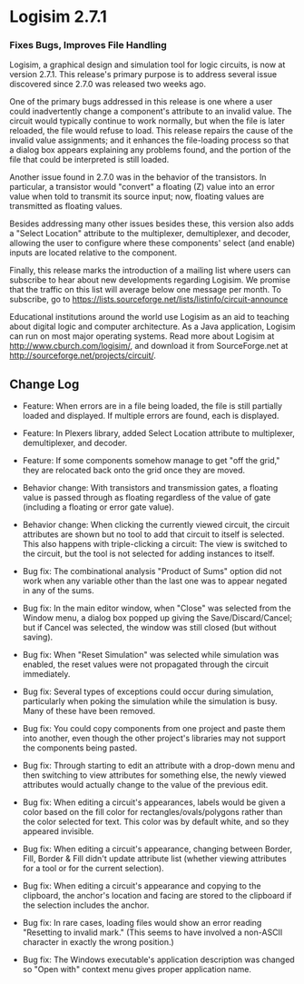 # Logisim 2.7.1
### Fixes Bugs, Improves File Handling

Logisim, a graphical design and simulation tool for logic circuits, is now at version 2.7.1. This release's primary purpose is to address several issue discovered since 2.7.0 was released two weeks ago.

One of the primary bugs addressed in this release is one where a user could inadvertently change a component's attribute to an invalid value. The circuit would typically continue to work normally, but when the file is later reloaded, the file would refuse to load. This release repairs the cause of the invalid value assignments; and it enhances the file-loading process so that a dialog box appears explaining any problems found, and the portion of the file that could be interpreted is still loaded.

Another issue found in 2.7.0 was in the behavior of the transistors. In particular, a transistor would "convert" a floating (Z) value into an error value when told to transmit its source input; now, floating values are transmitted as floating values.

Besides addressing many other issues besides these, this version also adds a "Select Location" attribute to the multiplexer, demultiplexer, and decoder, allowing the user to configure where these components' select (and enable) inputs are located relative to the component.

Finally, this release marks the introduction of a mailing list where users can subscribe to hear about new developments regarding Logisim. We promise that the traffic on this list will average below one message per month. To subscribe, go to https://lists.sourceforge.net/lists/listinfo/circuit-announce

Educational institutions around the world use Logisim as an aid to teaching about digital logic and computer architecture. As a Java application, Logisim can run on most major operating systems. Read more about Logisim at http://www.cburch.com/logisim/, and download it from SourceForge.net at http://sourceforge.net/projects/circuit/.

## Change Log

- Feature: When errors are in a file being loaded, the file is still partially loaded and displayed. If multiple errors are found, each is displayed.

- Feature: In Plexers library, added Select Location attribute to multiplexer, demultiplexer, and decoder.

- Feature: If some components somehow manage to get "off the grid," they are relocated back onto the grid once they are moved. 

- Behavior change: With transistors and transmission gates, a floating value is passed through as floating regardless of the value of gate (including a floating or error gate value).

- Behavior change: When clicking the currently viewed circuit, the circuit attributes are shown but no tool to add that circuit to itself is selected. This also happens with triple-clicking a circuit: The view is switched to the circuit, but the tool is not selected for adding instances to itself.

- Bug fix: The combinational analysis "Product of Sums" option did not work when any variable other than the last one was to appear negated in any of the sums.

- Bug fix: In the main editor window, when "Close" was selected from the Window menu, a dialog box popped up giving the Save/Discard/Cancel; but if Cancel was selected, the window was still closed (but without saving).

- Bug fix: When "Reset Simulation" was selected while simulation was enabled, the reset values were not propagated through the circuit immediately.

- Bug fix: Several types of exceptions could occur during simulation, particularly when poking the simulation while the simulation is busy. Many of these have been removed.

- Bug fix: You could copy components from one project and paste them into another, even though the other project's libraries may not support the components being pasted.

- Bug fix: Through starting to edit an attribute with a drop-down menu and then switching to view attributes for something else, the newly viewed attributes would actually change to the value of the previous edit.

- Bug fix: When editing a circuit's appearances, labels would be given a color based on the fill color for rectangles/ovals/polygons rather than the color selected for text. This color was by default white, and so they appeared invisible.

- Bug fix: When editing a circuit's appearance, changing between Border, Fill, Border & Fill didn't update attribute list (whether viewing attributes for a tool or for the current selection).

- Bug fix: When editing a circuit's appearance and copying to the clipboard, the anchor's location and facing are stored to the clipboard if the selection includes the anchor.

- Bug fix: In rare cases, loading files would show an error reading "Resetting to invalid mark." (This seems to have involved a non-ASCII character in exactly the wrong position.)

- Bug fix: The Windows executable's application description was changed so "Open with" context menu gives proper application name.